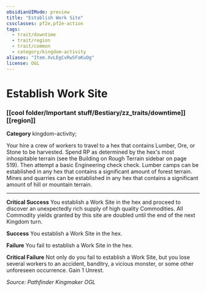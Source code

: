 ```yaml
---
obsidianUIMode: preview
title: "Establish Work Site"
cssclasses: pf2e,pf2e-action
tags:
  - trait/downtime
  - trait/region
  - trait/common
  - category/kingdom-activity
aliases: "Item.XvLEgCvRwSFaKuOg"
license: OGL
---
```

# Establish Work Site

### [[cool folder/Important stuff/Bestiary/zz_traits/downtime]][[region]]

**Category** kingdom-activity; 




Your hire a crew of workers to travel to a hex that contains Lumber, Ore, or Stone to be harvested. Spend RP as determined by the hex's most inhospitable terrain (see the Building on Rough Terrain sidebar on page 519). Then attempt a basic Engineering check check. Lumber camps can be established in any hex that contains a significant amount of forest terrain. Mines and quarries can be established in any hex that contains a significant amount of hill or mountain terrain.

* * *

**Critical Success** You establish a Work Site in the hex and proceed to discover an unexpectedly rich supply of high quality Commodities. All Commodity yields granted by this site are doubled until the end of the next Kingdom turn.

**Success** You establish a Work Site in the hex.

**Failure** You fail to establish a Work Site in the hex.

**Critical Failure** Not only do you fail to establish a Work Site, but you lose several workers to an accident, banditry, a vicious monster, or some other unforeseen occurrence. Gain 1 Unrest.

*Source: Pathfinder Kingmaker*
*OGL*